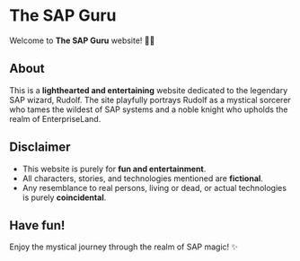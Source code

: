 # The SAP Guru 

Welcome to **The SAP Guru** website! 🧙‍♂️

## About
This is a **lighthearted and entertaining** website dedicated to the legendary SAP wizard, Rudolf. The site playfully portrays Rudolf as a mystical sorcerer who tames the wildest of SAP systems and a noble knight who upholds the realm of EnterpriseLand.

## Disclaimer
- This website is purely for **fun and entertainment**.
- All characters, stories, and technologies mentioned are **fictional**.
- Any resemblance to real persons, living or dead, or actual technologies is purely **coincidental**.

## Have fun!
Enjoy the mystical journey through the realm of SAP magic! ✨
